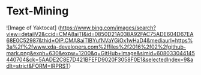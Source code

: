 # Text-Mining


![Image of Yaktocat] (https://www.bing.com/images/search?view=detailV2&ccid=CMA8aiTl&id=0850D21A038A92FAC75ADE604D67EA68E0C52987&thid=OIP.CMA8aiTlBYufNVaYGiOx1wHaD4&mediaurl=https%3a%2f%2fwww.xda-developers.com%2ffiles%2f2016%2f02%2fgithub-mark.png&exph=630&expw=1200&q=GitHub+Image&simid=608033044145440704&ck=5AADE2C8E7D421BFEFD9020F3058F0E1&selectedIndex=9&adlt=strict&FORM=IRPRST)
